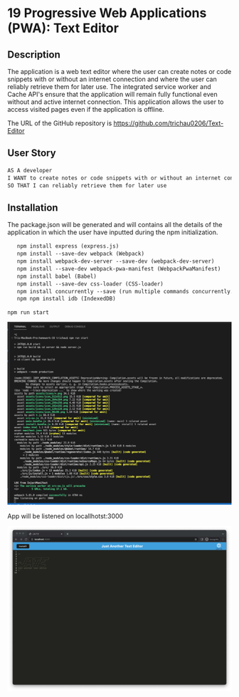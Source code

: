 # 19 Progressive Web Applications (PWA): Text Editor

## Description
The application is a web text editor where the user can create notes or code snippets with or without an internet connection and where the user can reliably retrieve them for later use. The integrated service worker and Cache API's ensure that the application will remain fully functional even without and active internet connection. This application allows the user to access visited pages even if the application is offline.

The URL of the GitHub repository is https://github.com/trichau0206/Text-Editor

## User Story

```md
AS A developer
I WANT to create notes or code snippets with or without an internet connection
SO THAT I can reliably retrieve them for later use
```

## Installation
 The package.json will be generated and will contains all the details of the application in which the user have inputted during the npm initialization.
```md
   npm install express (express.js)
   npm install --save-dev webpack (Webpack)
   npm install webpack-dev-server --save-dev (webpack-dev-server)
   npm install --save-dev webpack-pwa-manifest (WebpackPwaManifest)
   npm install babel (Babel)
   npm install --save-dev css-loader (CSS-loader)
   npm install concurrently --save (run multiple commands concurrently.) (Concurrently)
   npm npm install idb (IndexedDB)
```

```
npm run start
```
![](./Asset/images/Untitled.png)

App will be listened on locallhotst:3000

![](./Asset/Untitled.png)

